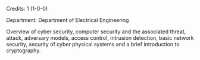 Credits: 1 (1-0-0)

Department: Department of Electrical Engineering

Overview of cyber security, computer security and the associated threat, attack, adversary models, access control, intrusion detection, basic network security, security of cyber physical systems and a brief introduction to cryptography.
